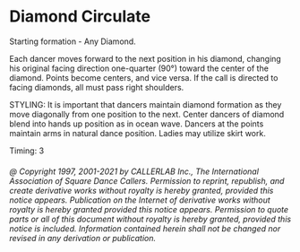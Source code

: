 
# Diamond Circulate

Starting formation - Any Diamond. 

Each dancer moves forward to the next position in his diamond, changing his original
facing direction one-quarter (90°) toward the center of the diamond. Points become
centers, and vice versa. If the call is directed to facing diamonds, all must pass right
shoulders. 

STYLING: It is important that dancers maintain diamond formation as they move diagonally from one position to the next. Center dancers of diamond blend into  hands up position as in ocean wave. Dancers at the points maintain arms in  natural dance position. Ladies may utilize  skirt work.

Timing: 3
###### @ Copyright 1997, 2001-2021 by CALLERLAB Inc., The International Association of Square Dance Callers. Permission to reprint, republish, and create derivative works without royalty is hereby granted, provided this notice appears. Publication on the Internet of derivative works without royalty is hereby granted provided this notice appears. Permission to quote parts or all of this document without royalty is hereby granted, provided this notice is included. Information contained herein shall not be changed nor revised in any derivation or publication.
